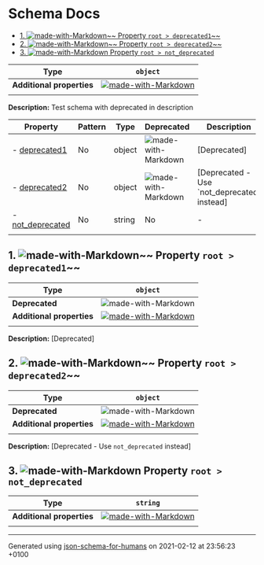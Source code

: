 # Schema Docs

- [1. ![made-with-Markdown](https://img.shields.io/badge/Optional-yellow)~~ Property `root > deprecated1`~~](#deprecated1)
- [2. ![made-with-Markdown](https://img.shields.io/badge/Optional-yellow)~~ Property `root > deprecated2`~~](#deprecated2)
- [3. ![made-with-Markdown](https://img.shields.io/badge/Optional-yellow) Property `root > not_deprecated`](#not_deprecated)

| Type | `object` |
| ---- | --- |
| **Additional properties** |[![made-with-Markdown](https://img.shields.io/badge/Any%20type-allowed-green)](# "Additional Properties of any type are allowed.")|
|  |  |

**Description:** Test schema with deprecated in description

| Property | Pattern | Type | Deprecated | Description |
| -------- | ------- | ---- | ---------- | ----------- |
|-  [deprecated1](#deprecated1)|No|object|![made-with-Markdown](https://img.shields.io/badge/Deprecated-red)|[Deprecated]|
|-  [deprecated2](#deprecated2)|No|object|![made-with-Markdown](https://img.shields.io/badge/Deprecated-red)|[Deprecated - Use \`not_deprecated\` instead]|
|-  [not_deprecated](#not_deprecated)|No|string|No|-|
|  |  |  |  |  |

## <a name="deprecated1"></a>1. ![made-with-Markdown](https://img.shields.io/badge/Optional-yellow)~~ Property `root > deprecated1`~~

| Type | `object` |
| ---- | --- |
| **Deprecated** | ![made-with-Markdown](https://img.shields.io/badge/Deprecated-red) |
| **Additional properties** |[![made-with-Markdown](https://img.shields.io/badge/Any%20type-allowed-green)](# "Additional Properties of any type are allowed.")|
|  |  |

**Description:** [Deprecated]

## <a name="deprecated2"></a>2. ![made-with-Markdown](https://img.shields.io/badge/Optional-yellow)~~ Property `root > deprecated2`~~

| Type | `object` |
| ---- | --- |
| **Deprecated** | ![made-with-Markdown](https://img.shields.io/badge/Deprecated-red) |
| **Additional properties** |[![made-with-Markdown](https://img.shields.io/badge/Any%20type-allowed-green)](# "Additional Properties of any type are allowed.")|
|  |  |

**Description:** [Deprecated - Use `not_deprecated` instead]

## <a name="not_deprecated"></a>3. ![made-with-Markdown](https://img.shields.io/badge/Optional-yellow) Property `root > not_deprecated`

| Type | `string` |
| ---- | --- |
| **Additional properties** |[![made-with-Markdown](https://img.shields.io/badge/Any%20type-allowed-green)](# "Additional Properties of any type are allowed.")|
|  |  |

----------------------------------------------------------------------------------------------------------------------------
Generated using [json-schema-for-humans](https://github.com/coveooss/json-schema-for-humans) on 2021-02-12 at 23:56:23 +0100